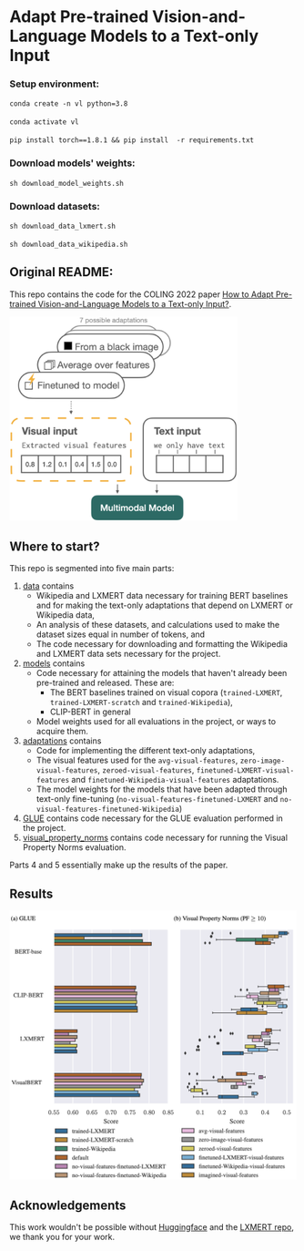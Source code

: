 # Adapt Pre-trained Vision-and-Language Models to a Text-only Input

### Setup environment:
```
conda create -n vl python=3.8

conda activate vl

pip install torch==1.8.1 && pip install  -r requirements.txt
```

### Download models' weights:
```
sh download_model_weights.sh
```

### Download datasets:
```
sh download_data_lxmert.sh

sh download_data_wikipedia.sh
```




## Original README:
This repo contains the code for the COLING 2022 paper [How to Adapt Pre-trained Vision-and-Language Models to a Text-only Input?](https://aclanthology.org/2022.coling-1.494.pdf).

<img src="images/overview.png" width="400"/>

## Where to start?

This repo is segmented into five main parts:

1. [data](data) contains 
    * Wikipedia and LXMERT data necessary for training BERT baselines and for making the text-only adaptations that depend on LXMERT or Wikipedia data,
    * An analysis of these datasets, and calculations used to make the dataset sizes equal in number of tokens, and
    * The code necessary for downloading and formatting the Wikipedia and LXMERT data sets necessary for the project.
2. [models](models) contains 
    * Code necessary for attaining the models that haven't already been pre-trained and released. These are:
        * The BERT baselines trained on visual copora (`trained-LXMERT`, `trained-LXMERT-scratch` and `trained-Wikipedia`),
        * CLIP-BERT in general
    * Model weights used for all evaluations in the project, or ways to acquire them.
3. [adaptations](adaptations) contains
    * Code for implementing the different text-only adaptations,
    * The visual features used for the `avg-visual-features`, `zero-image-visual-features`, `zeroed-visual-features`, `finetuned-LXMERT-visual-features` and `finetuned-Wikipedia-visual-features` adaptations.
    * The model weights for the models that have been adapted through text-only fine-tuning (`no-visual-features-finetuned-LXMERT` and `no-visual-features-finetuned-Wikipedia`)
4. [GLUE](GLUE) contains code necessary for the GLUE evaluation performed in the project.
5. [visual_property_norms](visual_property_norms) contains code necessary for running the Visual Property Norms evaluation.

Parts 4 and 5 essentially make up the results of the paper.

## Results

<img src="images/results.png" width="800"/>

## Acknowledgements
This work wouldn't be possible without [Huggingface](https://huggingface.co/) and the [LXMERT repo](https://github.com/airsplay/lxmert), we thank you for your work.
